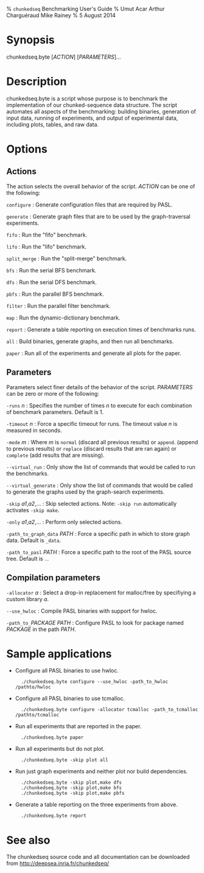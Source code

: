 % `chunkedseq` Benchmarking User's Guide
% Umut Acar
  Arthur Charguéraud
  Mike Rainey
% 5 August 2014

Synopsis
========

chunkedseq.byte [*ACTION*] [*PARAMETERS*]...

Description
===========

chunkedseq.byte is a script whose purpose is to benchmark the implementation
of our chunked-sequence data structure. The script automates all aspects of
the benchmarking: building binaries, generation of input data, running
of experiments, and output of experimental data, including plots, tables,
and raw data.

Options
=======

Actions
-------

The action selects the overall behavior of the script.
*ACTION* can be one of the following:

`configure`
:   Generate configuration files that are required by PASL.

`generate`
:   Generate graph files that are to be used by the graph-traversal
    experiments.

`fifo`
:   Run the "fifo" benchmark.

`lifo`
:   Run the "lifo" benchmark.

`split_merge`
:   Run the "split-merge" benchmark.

`bfs`
:   Run the serial BFS benchmark.

`dfs`
:   Run the serial DFS benchmark.

`pbfs`
:   Run the parallel BFS benchmark.

`filter`
:   Run the parallel filter benchmark.

`map`
:   Run the dynamic-dictionary benchmark.

`report`
:   Generate a table reporting on execution times of benchmarks runs.

`all`
:   Build binaries, generate graphs, and then run all benchmarks.

`paper`
:   Run all of the experiments and generate all plots for the paper.

Parameters
----------

Parameters select finer details of the behavior of the script.
*PARAMETERS* can be zero or more of the following:

`-runs` *n*
:   Specifies the number of times *n* to execute for each combination of 
    benchmark parameters. Default is 1.

`-timeout` *n*
:   Force a specific timeout for runs. The timeout value *n* is measured
    in seconds.

`-mode` *m*
:   Where *m* is `normal` (discard all previous results) or `append`.
    (append to previous results) or `replace` (discard results that are ran again)
    or `complete` (add results that are missing).

`--virtual_run`
:   Only show the list of commands that would be called to run the benchmarks.

`--virtual_generate`
:   Only show the list of commands that would be called to generate the graphs
    used by the graph-search experiments.

`-skip` *a1*,*a2*,...
:   Skip selected actions. Note: `-skip run` automatically activates
    `-skip make`.

`-only` *a1*,*a2*,...
:   Perform only selected actions.

`-path_to_graph_data` *PATH*
:   Force a specific path in which to store graph data. Default is `_data`.

`-path_to_pasl` *PATH*
:   Force a specific path to the root of the PASL source tree. Default is `.`.

Compilation parameters
----------------------

`-allocator` *a*
:   Select a drop-in replacement for malloc/free by specifiying a custom 
    library *a*.

`--use_hwloc`
:   Compile PASL binaries with support for hwloc.

`-path_to_`*PACKAGE* *PATH*
:   Configure PASL to look for package named *PACKAGE* in the 
    path *PATH*.

Sample applications
===================

- Configure all PASL binaries to use hwloc.

        ./chunkedseq.byte configure --use_hwloc -path_to_hwloc /pathto/hwloc

- Configure all PASL binaries to use tcmalloc.

        ./chunkedseq.byte configure -allocator tcmalloc -path_to_tcmalloc /pathto/tcmalloc

- Run all experiments that are reported in the paper.

        ./chunkedseq.byte paper

- Run all experiments but do not plot.

        ./chunkedseq.byte -skip plot all

- Run just graph experiments and neither plot nor build dependencies.

        ./chunkedseq.byte -skip plot,make dfs
        ./chunkedseq.byte -skip plot,make bfs
        ./chunkedseq.byte -skip plot,make pbfs

- Generate a table reporting on the three experiments from above.

        ./chunkedseq.byte report

See also
========

The chunkedseq source code and all documentation can be downloaded from
<http://deepsea.inria.fr/chunkedseq/>
